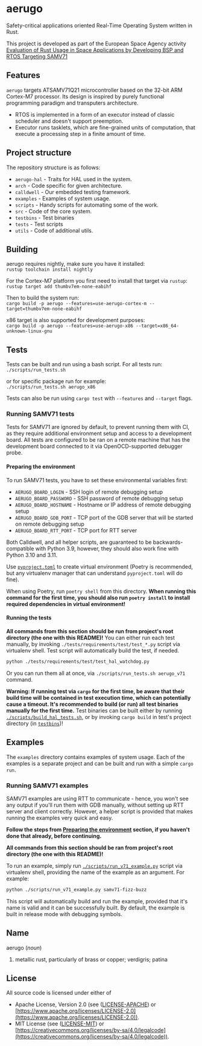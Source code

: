 # aerugo

Safety-critical applications oriented Real-Time Operating System written in Rust.

This project is developed as part of the European Space Agency activity
[Evaluation of Rust Usage in Space Applications by Developing BSP and RTOS Targeting SAMV71](https://activities.esa.int/4000140241)

## Features

`aerugo` targets ATSAMV71Q21 microcontroller based on the 32-bit ARM Cortex-M7 processor. Its design is
inspired by purely functional programming paradigm and transputers architecture.

* RTOS is implemented in a form of an executor instead of classic scheduler and doesn't support preemption.
* Executor runs tasklets, which are fine-grained units of computation, that execute a processing step in a
finite amount of time.

## Project structure

The repository structure is as follows:

* `aerugo-hal` - Traits for HAL used in the system.
* `arch` - Code specific for given architecture.
* `calldwell` - Our embedded testing framework.
* `examples` - Examples of system usage.
* `scripts` - Handy scripts for automating some of the work.
* `src` - Code of the core system.
* `testbins` - Test binaries
* `tests` - Test scripts
* `utils` - Code of additional utils.

## Building

aerugo requires nightly, make sure you have it installed: \
`rustup toolchain install nightly`

For the Cortex-M7 platform you first need to install that target via `rustup`: \
`rustup target add thumbv7em-none-eabihf`

Then to build the system run: \
`cargo build -p aerugo --features=use-aerugo-cortex-m --target=thumbv7em-none-eabihf`

x86 target is also supported for development purposes: \
`cargo build -p aerugo --features=use-aerugo-x86 --target=x86_64-unknown-linux-gnu`

## Tests

Tests can be built and run using a bash script. For all tests run: \
`./scripts/run_tests.sh`

or for specific package run for example: \
`./scripts/run_tests.sh aerugo_x86`

Tests can also be run using `cargo test` with `--features` and `--target` flags.

### Running SAMV71 tests

Tests for SAMV71 are ignored by default, to prevent running them with CI, as they require additional environment setup and access to a development board.
All tests are configured to be ran on a remote machine that has the development board connected to it via OpenOCD-supported debugger probe.

#### Preparing the environment

To run SAMV71 tests, you have to set these environmental variables first:

* `AERUGO_BOARD_LOGIN` - SSH login of remote debugging setup
* `AERUGO_BOARD_PASSWORD` - SSH password of remote debugging setup
* `AERUGO_BOARD_HOSTNAME` - Hostname or IP address of remote debugging setup
* `AERUGO_BOARD_GDB_PORT` - TCP port of the GDB server that will be started on remote debugging setup
* `AERUGO_BOARD_RTT_PORT` - TCP port for RTT server

Both Calldwell, and all helper scripts, are guaranteed to be backwards-compatible with Python 3.9, however, they should also work fine with Python 3.10 and 3.11.

Use [`pyproject.toml`](./pyproject.toml) to create virtual environment (Poetry is recommended, but any virtualenv manager that can understand `pyproject.toml` will do fine).

When using Poetry, run `poetry shell` from this directory. **When running this command for the first time, you should also run `poetry install` to install required dependencies in virtual environment!**

#### Running the tests

**All commands from this section should be run from project's root directory (the one with this README)!**
You can either run each test manually, by invoking `./tests/requirements/test/test_*.py` script via virtualenv shell. Test script will automatically build the test, if needed.

```sh
python ./tests/requirements/test/test_hal_watchdog.py
```

Or you can run them all at once, via `./scripts/run_tests.sh aerugo_v71` command.

**Warning: If running test via `cargo` for the first time, be aware that their build time will be contained in test execution time, which can potentially cause a timeout. It's recommended to build (or run) all test binaries manually for the first time.**
Test binaries can be built either by running [`./scripts/build_hal_tests.sh`](./scripts/build_hal_tests.sh), or by invoking `cargo build` in test's project directory (in [`testbins`](./testbins/))!

## Examples

The `examples` directory contains examples of system usage. Each of the examples is a separate project and can
be built and run with a simple `cargo run`.

### Running SAMV71 examples

SAMV71 examples are using RTT to communicate - hence, you won't see any output if you'll run them with GDB manually, without setting up RTT server and client correctly.
However, a helper script is provided that makes running the examples very quick and easy.

**Follow the steps from [Preparing the environment](#preparing-the-environment) section, if you haven't done that already, before continuing.**

**All commands from this section should be ran from project's root directory (the one with this README)!**

To run an example, simply run [`./scripts/run_v71_example.py`](./scripts/run_v71_example.py) script via virtualenv shell, providing the name of the example as an argument.
For example:

```sh
python ./scripts/run_v71_example.py samv71-fizz-buzz
```

This script will automatically build and run the example, provided that it's name is valid and it can be successfully built. By default, the example is built in release mode with debugging symbols.

## Name

aerugo (*noun*)

1. metallic rust, particularly of brass or copper; verdigris; patina

## License

All source code is licensed under either of

* Apache License, Version 2.0 (see ([LICENSE-APACHE](LICENSE-APACHE)) or
[https://www.apache.org/licenses/LICENSE-2.0](https://www.apache.org/licenses/LICENSE-2.0)).
* MIT License (see ([LICENSE-MIT](LICENSE-MIT)) or
[https://creativecommons.org/licenses/by-sa/4.0/legalcode](https://creativecommons.org/licenses/by-sa/4.0/legalcode)).
